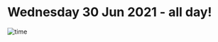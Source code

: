 # Wednesday 30 Jun 2021 - all day!
![time](https://github.com/rich-ctm/today/workflows/time/badge.svg)
